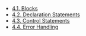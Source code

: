 <!-- This file is generated automatically by infrastructure scripts. Please don't edit by hand. -->

-   [4.1. Blocks](./01-blocks/index.md)
-   [4.2. Declaration Statements](./02-declaration-statements/index.md)
-   [4.3. Control Statements](./03-control-statements/index.md)
-   [4.4. Error Handling](./04-error-handling/index.md)
